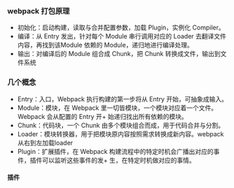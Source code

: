### webpack 打包原理
+ 初始化：启动构建，读取与合并配置参数，加载 Plugin，实例化 Compiler。
+ 编译：从 Entry 发出，针对每个 Module 串行调用对应的 Loader 去翻译文件内容，再找到该Module 依赖的 Module，递归地进行编译处理。
+ 输出：对编译后的 Module 组合成 Chunk，把 Chunk 转换成文件，输出到文件系统
### 几个概念
+ Entry：入口，Webpack 执行构建的第一步将从 Entry 开始，可抽象成输入。
+ Module：模块，在 Webpack 里一切皆模块，一个模块对应着一个文件。Webpack 会从配置的 Entry 开+ 始递归找出所有依赖的模块。
+ Chunk：代码块，一个 Chunk 由多个模块组合而成，用于代码合并与分割。
+ Loader：模块转换器，用于把模块原内容按照需求转换成新内容。webpack 从右到左加载loader
+ Plugin：扩展插件，在 Webpack 构建流程中的特定时机会广播出对应的事件，插件可以监听这些事件的发+ 生，在特定时机做对应的事情。

#### 插件